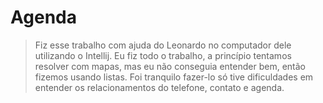 # Agenda

> Fiz esse trabalho com ajuda do Leonardo no computador dele utilizando o Intellij. Eu fiz todo o trabalho, a princípio tentamos resolver com mapas, mas eu não conseguia entender bem, então fizemos usando listas. Foi tranquilo fazer-lo só tive dificuldades em entender os relacionamentos do telefone, contato e agenda.
